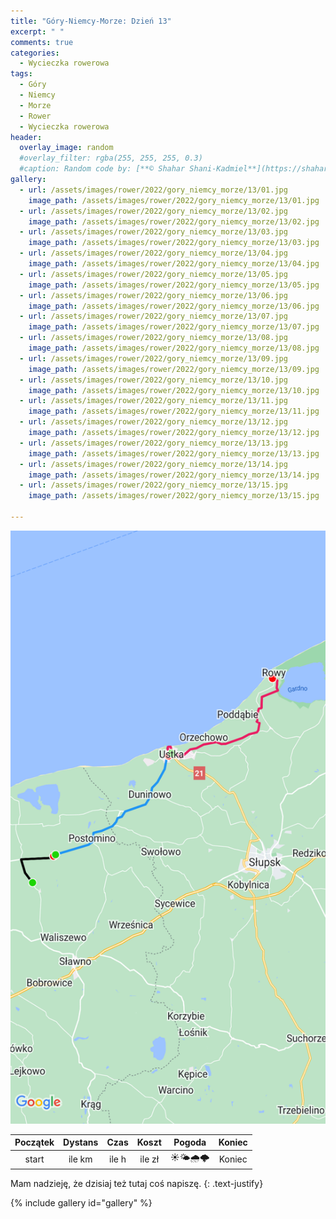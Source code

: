 ```yaml
---
title: "Góry-Niemcy-Morze: Dzień 13"
excerpt: " "
comments: true
categories:
  - Wycieczka rowerowa
tags:
  - Góry
  - Niemcy
  - Morze
  - Rower  
  - Wycieczka rowerowa
header:
  overlay_image: random
  #overlay_filter: rgba(255, 255, 255, 0.3)
  #caption: Random code by: [**© Shahar Shani-Kadmiel**](https://shaharkadmiel.github.io)"
gallery:
  - url: /assets/images/rower/2022/gory_niemcy_morze/13/01.jpg
    image_path: /assets/images/rower/2022/gory_niemcy_morze/13/01.jpg
  - url: /assets/images/rower/2022/gory_niemcy_morze/13/02.jpg
    image_path: /assets/images/rower/2022/gory_niemcy_morze/13/02.jpg
  - url: /assets/images/rower/2022/gory_niemcy_morze/13/03.jpg
    image_path: /assets/images/rower/2022/gory_niemcy_morze/13/03.jpg
  - url: /assets/images/rower/2022/gory_niemcy_morze/13/04.jpg
    image_path: /assets/images/rower/2022/gory_niemcy_morze/13/04.jpg
  - url: /assets/images/rower/2022/gory_niemcy_morze/13/05.jpg
    image_path: /assets/images/rower/2022/gory_niemcy_morze/13/05.jpg
  - url: /assets/images/rower/2022/gory_niemcy_morze/13/06.jpg
    image_path: /assets/images/rower/2022/gory_niemcy_morze/13/06.jpg
  - url: /assets/images/rower/2022/gory_niemcy_morze/13/07.jpg
    image_path: /assets/images/rower/2022/gory_niemcy_morze/13/07.jpg
  - url: /assets/images/rower/2022/gory_niemcy_morze/13/08.jpg
    image_path: /assets/images/rower/2022/gory_niemcy_morze/13/08.jpg
  - url: /assets/images/rower/2022/gory_niemcy_morze/13/09.jpg
    image_path: /assets/images/rower/2022/gory_niemcy_morze/13/09.jpg
  - url: /assets/images/rower/2022/gory_niemcy_morze/13/10.jpg
    image_path: /assets/images/rower/2022/gory_niemcy_morze/13/10.jpg
  - url: /assets/images/rower/2022/gory_niemcy_morze/13/11.jpg
    image_path: /assets/images/rower/2022/gory_niemcy_morze/13/11.jpg
  - url: /assets/images/rower/2022/gory_niemcy_morze/13/12.jpg
    image_path: /assets/images/rower/2022/gory_niemcy_morze/13/12.jpg
  - url: /assets/images/rower/2022/gory_niemcy_morze/13/13.jpg
    image_path: /assets/images/rower/2022/gory_niemcy_morze/13/13.jpg
  - url: /assets/images/rower/2022/gory_niemcy_morze/13/14.jpg
    image_path: /assets/images/rower/2022/gory_niemcy_morze/13/14.jpg
  - url: /assets/images/rower/2022/gory_niemcy_morze/13/15.jpg
    image_path: /assets/images/rower/2022/gory_niemcy_morze/13/15.jpg

---
```

![mapka](/assets/images/rower/2022/gory_niemcy_morze/13/mapka.png)

|Początek|Dystans|Czas|Koszt|Pogoda|Koniec|
|:---:|:---:|:---:|:---:|:---:|:---:|
|start| ile km| ile h| ile zł|☀️🌤️🌧️🌩️|Koniec|

Mam nadzieję, że dzisiaj też tutaj coś napiszę.
{: .text-justify}

{% include gallery id="gallery" %}
